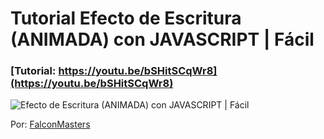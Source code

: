 # Tutorial Efecto de Escritura (ANIMADA) con JAVASCRIPT | Fácil
### [Tutorial: https://youtu.be/bSHitSCqWr8](https://youtu.be/bSHitSCqWr8)

![Efecto de Escritura (ANIMADA) con JAVASCRIPT | Fácil](https://raw.githubusercontent.com/falconmasters/tutorial-efecto-escritura-typedjs/master/img/thumb.png)

Por: [FalconMasters](http://www.falconmasters.com)